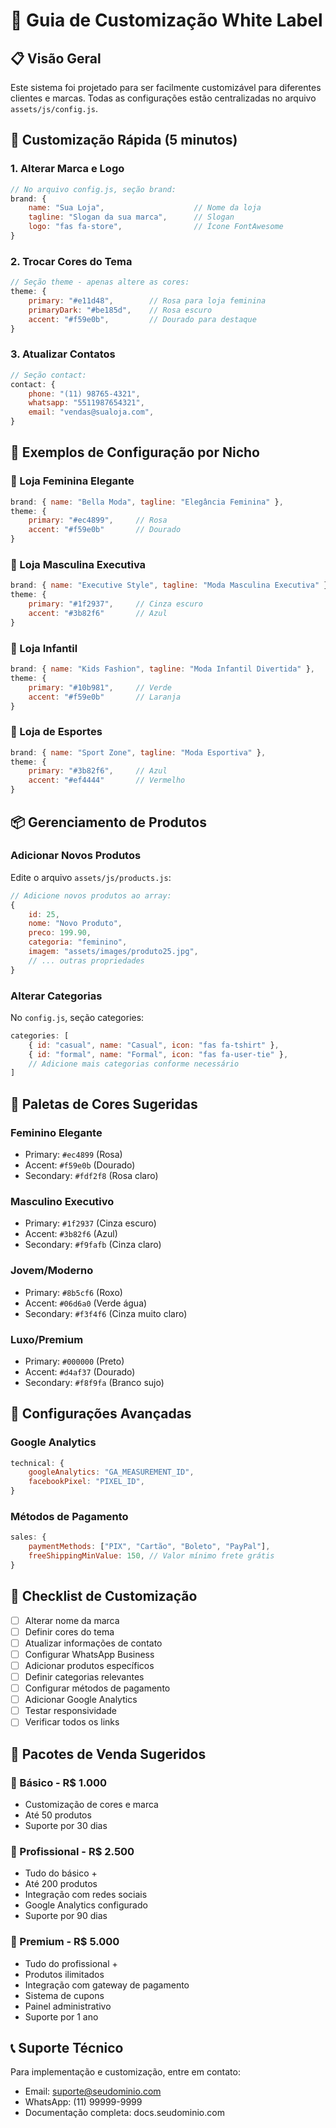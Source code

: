 # 🎨 Guia de Customização White Label

## 📋 Visão Geral
Este sistema foi projetado para ser facilmente customizável para diferentes clientes e marcas. Todas as configurações estão centralizadas no arquivo `assets/js/config.js`.

## 🚀 Customização Rápida (5 minutos)

### 1. Alterar Marca e Logo
```javascript
// No arquivo config.js, seção brand:
brand: {
    name: "Sua Loja",                    // Nome da loja
    tagline: "Slogan da sua marca",      // Slogan
    logo: "fas fa-store",                // Ícone FontAwesome
}
```

### 2. Trocar Cores do Tema
```javascript
// Seção theme - apenas altere as cores:
theme: {
    primary: "#e11d48",        // Rosa para loja feminina
    primaryDark: "#be185d",    // Rosa escuro
    accent: "#f59e0b",         // Dourado para destaque
}
```

### 3. Atualizar Contatos
```javascript
// Seção contact:
contact: {
    phone: "(11) 98765-4321",
    whatsapp: "5511987654321",
    email: "vendas@sualoja.com",
}
```

## 🎯 Exemplos de Configuração por Nicho

### 👗 Loja Feminina Elegante
```javascript
brand: { name: "Bella Moda", tagline: "Elegância Feminina" },
theme: { 
    primary: "#ec4899",     // Rosa
    accent: "#f59e0b"       // Dourado
}
```

### 👔 Loja Masculina Executiva
```javascript
brand: { name: "Executive Style", tagline: "Moda Masculina Executiva" },
theme: { 
    primary: "#1f2937",     // Cinza escuro
    accent: "#3b82f6"       // Azul
}
```

### 👶 Loja Infantil
```javascript
brand: { name: "Kids Fashion", tagline: "Moda Infantil Divertida" },
theme: { 
    primary: "#10b981",     // Verde
    accent: "#f59e0b"       // Laranja
}
```

### 👟 Loja de Esportes
```javascript
brand: { name: "Sport Zone", tagline: "Moda Esportiva" },
theme: { 
    primary: "#3b82f6",     // Azul
    accent: "#ef4444"       // Vermelho
}
```

## 📦 Gerenciamento de Produtos

### Adicionar Novos Produtos
Edite o arquivo `assets/js/products.js`:

```javascript
// Adicione novos produtos ao array:
{
    id: 25,
    nome: "Novo Produto",
    preco: 199.90,
    categoria: "feminino",
    imagem: "assets/images/produto25.jpg",
    // ... outras propriedades
}
```

### Alterar Categorias
No `config.js`, seção categories:
```javascript
categories: [
    { id: "casual", name: "Casual", icon: "fas fa-tshirt" },
    { id: "formal", name: "Formal", icon: "fas fa-user-tie" },
    // Adicione mais categorias conforme necessário
]
```

## 🎨 Paletas de Cores Sugeridas

### Feminino Elegante
- Primary: `#ec4899` (Rosa)
- Accent: `#f59e0b` (Dourado)
- Secondary: `#fdf2f8` (Rosa claro)

### Masculino Executivo
- Primary: `#1f2937` (Cinza escuro)
- Accent: `#3b82f6` (Azul)
- Secondary: `#f9fafb` (Cinza claro)

### Jovem/Moderno
- Primary: `#8b5cf6` (Roxo)
- Accent: `#06d6a0` (Verde água)
- Secondary: `#f3f4f6` (Cinza muito claro)

### Luxo/Premium
- Primary: `#000000` (Preto)
- Accent: `#d4af37` (Dourado)
- Secondary: `#f8f9fa` (Branco sujo)

## 📱 Configurações Avançadas

### Google Analytics
```javascript
technical: {
    googleAnalytics: "GA_MEASUREMENT_ID",
    facebookPixel: "PIXEL_ID",
}
```

### Métodos de Pagamento
```javascript
sales: {
    paymentMethods: ["PIX", "Cartão", "Boleto", "PayPal"],
    freeShippingMinValue: 150, // Valor mínimo frete grátis
}
```

## 🔧 Checklist de Customização

- [ ] Alterar nome da marca
- [ ] Definir cores do tema
- [ ] Atualizar informações de contato
- [ ] Configurar WhatsApp Business
- [ ] Adicionar produtos específicos
- [ ] Definir categorias relevantes
- [ ] Configurar métodos de pagamento
- [ ] Adicionar Google Analytics
- [ ] Testar responsividade
- [ ] Verificar todos os links

## 💼 Pacotes de Venda Sugeridos

### 🥉 Básico - R$ 1.000
- Customização de cores e marca
- Até 50 produtos
- Suporte por 30 dias

### 🥈 Profissional - R$ 2.500
- Tudo do básico +
- Até 200 produtos
- Integração com redes sociais
- Google Analytics configurado
- Suporte por 90 dias

### 🥇 Premium - R$ 5.000
- Tudo do profissional +
- Produtos ilimitados
- Integração com gateway de pagamento
- Sistema de cupons
- Painel administrativo
- Suporte por 1 ano

## 📞 Suporte Técnico
Para implementação e customização, entre em contato:
- Email: suporte@seudominio.com
- WhatsApp: (11) 99999-9999
- Documentação completa: docs.seudominio.com
